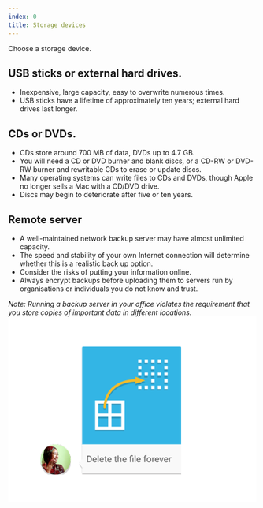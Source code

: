 ```yaml
---
index: 0
title: Storage devices
---
```

Choose a storage device.

## USB sticks or external hard drives.

* Inexpensive, large capacity, easy to overwrite numerous times. 
* USB sticks have a lifetime of approximately ten years; external hard drives last longer.

## CDs or DVDs. 

* CDs store around 700 MB of data, DVDs up to 4.7 GB. 
* You will need a CD or DVD burner and blank discs, or a CD-RW or DVD-RW burner and rewritable CDs to erase or update discs. 
* Many operating systems can write files to CDs and DVDs, though Apple no longer sells a Mac with a CD/DVD drive. 
* Discs may begin to deteriorate after five or ten years.

## Remote server

* A well-maintained network backup server may have almost unlimited capacity. 
* The speed and stability of your own Internet connection will determine whether this is a realistic back up option. 
* Consider the risks of putting your information online. 
* Always encrypt backups before uploading them to servers run by organisations or individuals you do not know and trust.

*Note: Running a backup server in your office violates the requirement that you store copies of important data in different locations.*  
![image](deleting2.png)